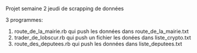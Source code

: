 Projet semaine 2 jeudi de scrapping de données

3 programmes:

1. route_de_la_mairie.rb qui push les données dans route_de_la_mairie.txt
2. trader_de_lobscur.rb qui push un fichier les donées dans liste_crypto.txt
3. route_des_deputees.rb qui push les données dans liste_deputees.txt